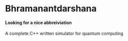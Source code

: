 <h1>Bhramanantdarshana</h1>

<h4>Looking for a nice abbreiviation</h4>

<p>A complete C++ written simulator for quantum computing</p>
